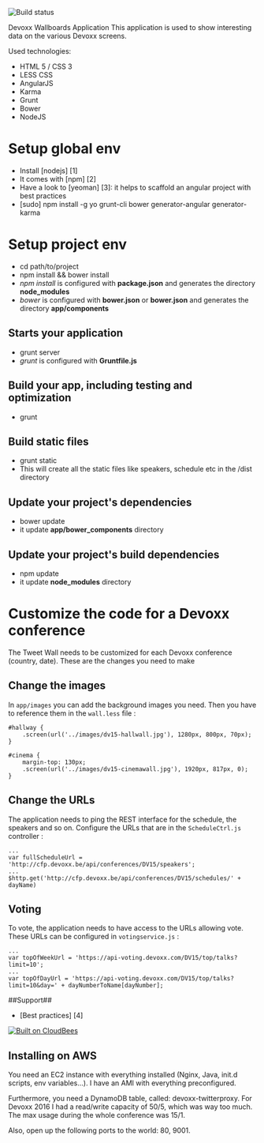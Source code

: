 ![Build status](https://devoxx.ci.cloudbees.com/job/cfp-speaker/badge/icon)

Devoxx Wallboards Application
This application is used to show interesting data on the various Devoxx screens.

Used technologies:
- HTML 5 / CSS 3
- LESS CSS
- AngularJS
- Karma
- Grunt
- Bower
- NodeJS

# Setup global env

- Install [nodejs] [1]
 - It comes with [npm] [2]
- Have a look to [yeoman] [3]: it helps to scaffold an angular project with best practices
- [sudo] npm install -g yo grunt-cli bower generator-angular generator-karma

# Setup project env
- cd path/to/project
- npm install && bower install
 - *npm install* is configured with **package.json** and generates the directory **node_modules**
 - *bower* is configured with **bower.json** or **bower.json** and generates the directory **app/components**

## Starts your application

- grunt server
 - *grunt* is configured with **Gruntfile.js**

## Build your app, including testing and optimization

 - grunt
 
## Build static files

 - grunt static
 - This will create all the static files like speakers, schedule etc in the /dist directory

## Update your project's dependencies
- bower update
- it update **app/bower_components** directory

## Update your project's build dependencies
- npm update
 - it update **node_modules** directory

# Customize the code for a Devoxx conference

The Tweet Wall needs to be customized for each Devoxx conference (country, date). These are the changes you need to make

## Change the images

In `app/images` you can add the background images you need. Then you have to reference them in the `wall.less` file : 

    #hallway {
        .screen(url('../images/dv15-hallwall.jpg'), 1280px, 800px, 70px);
    }
    
    #cinema {
        margin-top: 130px;
        .screen(url('../images/dv15-cinemawall.jpg'), 1920px, 817px, 0);
    }


## Change the URLs

The application needs to ping the REST interface for the schedule, the speakers and so on. Configure the URLs that are in the `ScheduleCtrl.js` controller :

    ...
    var fullScheduleUrl = 'http://cfp.devoxx.be/api/conferences/DV15/speakers';
    ...
    $http.get('http://cfp.devoxx.be/api/conferences/DV15/schedules/' + dayName)

## Voting
 
To vote, the application needs to have access to the URLs allowing vote. These URLs can be configured in `votingservice.js` : 

    ...
    var topOfWeekUrl = 'https://api-voting.devoxx.com/DV15/top/talks?limit=10';
    ...
    var topOfDayUrl = 'https://api-voting.devoxx.com/DV15/top/talks?limit=10&day=' + dayNumberToName[dayNumber];
 
##Support##
- [Best practices] [4]

[![Built on CloudBees](http://www.cloudbees.com/sites/default/files/Button-Built-on-CB-1.png)](https://devoxx.ci.cloudbees.com/job/cfp-speaker/)

## Installing on AWS
You need an EC2 instance with everything installed (Nginx, Java, init.d scripts, env variables...). I have an AMI with everything preconfigured.

Furthermore, you need a DynamoDB table, called: devoxx-twitterproxy. For Devoxx 2016 I had a read/write capacity of 50/5, which was way too much. The max usage during the whole conference was 15/1.

Also, open up the following ports to the world: 80, 9001.
